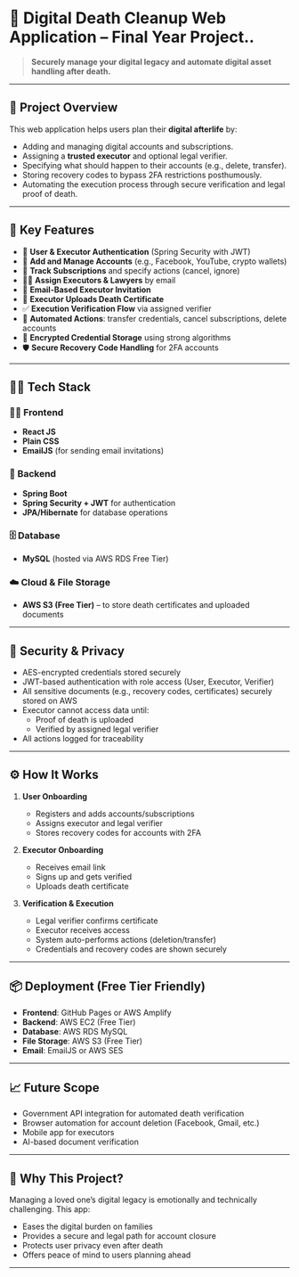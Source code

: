 # 🧾 Digital Death Cleanup Web Application – Final Year Project..

> **Securely manage your digital legacy and automate digital asset handling after death.**

---

## 📘 Project Overview

This web application helps users plan their **digital afterlife** by:

- Adding and managing digital accounts and subscriptions.
- Assigning a **trusted executor** and optional legal verifier.
- Specifying what should happen to their accounts (e.g., delete, transfer).
- Storing recovery codes to bypass 2FA restrictions posthumously.
- Automating the execution process through secure verification and legal proof of death.

---

## 🌟 Key Features

- 🔐 **User & Executor Authentication** (Spring Security with JWT)
- 📁 **Add and Manage Accounts** (e.g., Facebook, YouTube, crypto wallets)
- 🧾 **Track Subscriptions** and specify actions (cancel, ignore)
- 🧑‍⚖️ **Assign Executors & Lawyers** by email
- 📧 **Email-Based Executor Invitation**
- 📄 **Executor Uploads Death Certificate**
- ✅ **Execution Verification Flow** via assigned verifier
- 🔄 **Automated Actions**: transfer credentials, cancel subscriptions, delete accounts
- 🔐 **Encrypted Credential Storage** using strong algorithms
- 🛡️ **Secure Recovery Code Handling** for 2FA accounts

---

## 🧑‍💻 Tech Stack

### 👨‍🏫 Frontend
- **React JS**
- **Plain CSS**
- **EmailJS** (for sending email invitations)

### 🔧 Backend
- **Spring Boot**
- **Spring Security + JWT** for authentication
- **JPA/Hibernate** for database operations

### 🗄️ Database
- **MySQL** (hosted via AWS RDS Free Tier)

### ☁️ Cloud & File Storage
- **AWS S3 (Free Tier)** – to store death certificates and uploaded documents

---

## 🔐 Security & Privacy

- AES-encrypted credentials stored securely
- JWT-based authentication with role access (User, Executor, Verifier)
- All sensitive documents (e.g., recovery codes, certificates) securely stored on AWS
- Executor cannot access data until:
  - Proof of death is uploaded
  - Verified by assigned legal verifier
- All actions logged for traceability

---

## ⚙️ How It Works

1. **User Onboarding**  
   - Registers and adds accounts/subscriptions  
   - Assigns executor and legal verifier  
   - Stores recovery codes for accounts with 2FA  

2. **Executor Onboarding**  
   - Receives email link  
   - Signs up and gets verified  
   - Uploads death certificate  

3. **Verification & Execution**  
   - Legal verifier confirms certificate  
   - Executor receives access  
   - System auto-performs actions (deletion/transfer)  
   - Credentials and recovery codes are shown securely  

---

## 📦 Deployment (Free Tier Friendly)

- **Frontend**: GitHub Pages or AWS Amplify  
- **Backend**: AWS EC2 (Free Tier)  
- **Database**: AWS RDS MySQL  
- **File Storage**: AWS S3 (Free Tier)  
- **Email**: EmailJS or AWS SES

---

## 📈 Future Scope

- Government API integration for automated death verification  
- Browser automation for account deletion (Facebook, Gmail, etc.)  
- Mobile app for executors  
- AI-based document verification

---

## 📌 Why This Project?

Managing a loved one’s digital legacy is emotionally and technically challenging. This app:

- Eases the digital burden on families  
- Provides a secure and legal path for account closure  
- Protects user privacy even after death  
- Offers peace of mind to users planning ahead  

---


